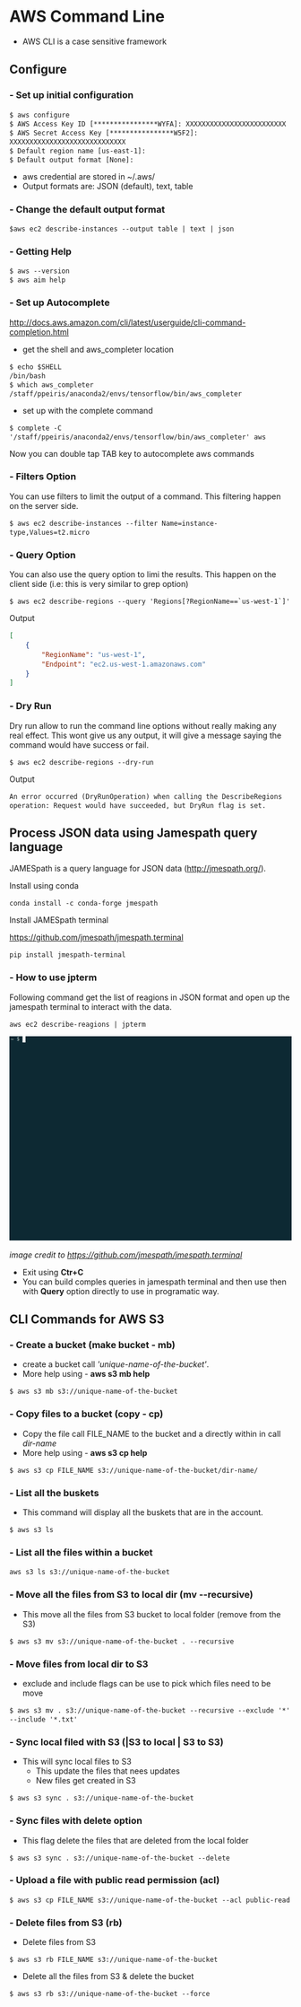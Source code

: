 # AWS Command Line
- AWS CLI is a case sensitive framework 

## Configure

### - Set up initial configuration
```
$ aws configure
$ AWS Access Key ID [****************WYFA]: XXXXXXXXXXXXXXXXXXXXXXXXX
$ AWS Secret Access Key [****************W5F2]: XXXXXXXXXXXXXXXXXXXXXXXXXXXXX
$ Default region name [us-east-1]:
$ Default output format [None]:
```
- aws credential are stored in ~/.aws/
- Output formats are: JSON (default), text, table

### - Change the default output format
```
$aws ec2 describe-instances --output table | text | json
```

### - Getting Help 
```
$ aws --version
$ aws aim help
```

### - Set up Autocomplete
http://docs.aws.amazon.com/cli/latest/userguide/cli-command-completion.html

- get the shell and aws_completer location
```
$ echo $SHELL
/bin/bash
$ which aws_completer
/staff/ppeiris/anaconda2/envs/tensorflow/bin/aws_completer
```
- set up with the complete command
```
$ complete -C '/staff/ppeiris/anaconda2/envs/tensorflow/bin/aws_completer' aws
```
Now you can double tap TAB key to autocomplete aws commands 


### - Filters Option

You can use filters to limit the output of a command. This filtering happen on the server side.

```
$ aws ec2 describe-instances --filter Name=instance-type,Values=t2.micro
```
### - Query Option

You can also use the query option to limi the results. This happen on the client side (i.e: this is very similar to grep option)

```
$ aws ec2 describe-regions --query 'Regions[?RegionName==`us-west-1`]'
```
Output 
```json
[
    {
        "RegionName": "us-west-1",
        "Endpoint": "ec2.us-west-1.amazonaws.com"
    }
]
```

### - Dry Run

Dry run allow to run the command line options without really making any real effect. This wont give us any output, it will give a message saying the command would have success or fail. 

```
$ aws ec2 describe-regions --dry-run
```
Output 
```
An error occurred (DryRunOperation) when calling the DescribeRegions operation: Request would have succeeded, but DryRun flag is set.
```

## Process JSON data using Jamespath query language

JAMESpath is a query language for JSON data (http://jmespath.org/). 

Install using conda

```
conda install -c conda-forge jmespath
```

Install JAMESpath terminal 

https://github.com/jmespath/jmespath.terminal
```
pip install jmespath-terminal
```

### - How to use jpterm 
Following command get the list of reagions in JSON format and open up the jamespath terminal to interact with the data. 
```
aws ec2 describe-reagions | jpterm
```

![jamespath](img/jmespath.gif)


*image credit to https://github.com/jmespath/jmespath.terminal*

- Exit using **Ctr+C**
- You can build comples queries in jamespath terminal and then use then with **Query** option directly to use in programatic way. 

## CLI Commands for AWS S3

### - Create a bucket (make bucket - mb)

- create a bucket call *'unique-name-of-the-bucket'*.
- More help using - **aws s3 mb help**

```
$ aws s3 mb s3://unique-name-of-the-bucket
```
### - Copy files to a bucket (copy - cp)

- Copy the file call FILE_NAME to the bucket and a directly within in call *dir-name*
- More help using - **aws s3 cp help**
```
$ aws s3 cp FILE_NAME s3://unique-name-of-the-bucket/dir-name/
```

### - List all the buskets 

- This command will display all the buskets that are in the account. 

```
$ aws s3 ls
```

### - List all the files within a bucket 

```
aws s3 ls s3://unique-name-of-the-bucket
```

### - Move all the files from S3 to local dir (mv --recursive)

- This move all the files from S3 bucket to local folder (remove from the S3)

```
$ aws s3 mv s3://unique-name-of-the-bucket . --recursive
```

### - Move files from local dir to S3

- exclude and include flags can be use to pick which files need to be move

```
$ aws s3 mv . s3://unique-name-of-the-bucket --recursive --exclude '*' --include '*.txt'
```

### - Sync local filed with S3 (|S3 to local | S3 to S3)
- This will sync local files to S3 
    - This update the files that nees updates 
    - New files get created in S3

```
$ aws s3 sync . s3://unique-name-of-the-bucket
```

### - Sync files with delete option 
- This flag delete the files that are deleted from the local folder 

```
$ aws s3 sync . s3://unique-name-of-the-bucket --delete
```

### - Upload a file with public read permission (acl)

```
$ aws s3 cp FILE_NAME s3://unique-name-of-the-bucket --acl public-read
```

### - Delete files from S3 (rb)

- Delete files from S3

```
$ aws s3 rb FILE_NAME s3://unique-name-of-the-bucket 
```

- Delete all the files from S3 & delete the bucket 

```
$ aws s3 rb s3://unique-name-of-the-bucket --force
```





